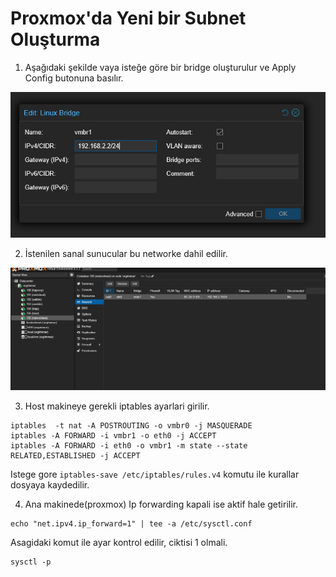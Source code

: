 # Proxmox'da Yeni bir Subnet Oluşturma

1. Aşağıdaki şekilde vaya isteğe göre bir bridge oluşturulur ve Apply Config butonuna basılır.

![Subnet Oluşturma](subnet.png)

2. İstenilen sanal sunucular bu networke dahil edilir.

![sanal-sunucu-ayarlari](sanal-sunucu-ayarlari.png)

3. Host makineye gerekli iptables ayarlari girilir.

```
iptables  -t nat -A POSTROUTING -o vmbr0 -j MASQUERADE
iptables -A FORWARD -i vmbr1 -o eth0 -j ACCEPT
iptables -A FORWARD -i eth0 -o vmbr1 -m state --state RELATED,ESTABLISHED -j ACCEPT
```

Istege gore ```iptables-save /etc/iptables/rules.v4``` komutu ile kurallar dosyaya kaydedilir.

4. Ana makinede(proxmox) Ip forwarding kapali ise aktif hale getirilir.

```
echo "net.ipv4.ip_forward=1" | tee -a /etc/sysctl.conf
```

Asagidaki komut ile ayar kontrol edilir, ciktisi 1 olmali.

```
sysctl -p
```